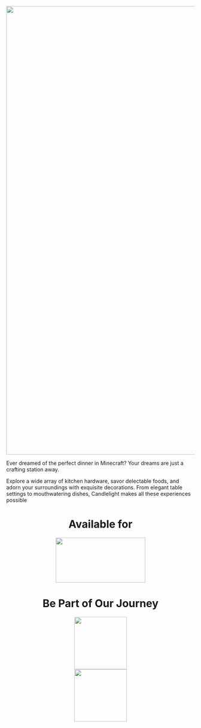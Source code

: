 <p align="center"><img src="https://media.forgecdn.net/attachments/747/380/letsdocandlelight-2.png" width="1200"></p>

<p>Ever dreamed of the perfect dinner in Minecraft? Your dreams are just a crafting station away.</p>

<p>Explore a wide array of kitchen hardware, savor delectable foods, and adorn your surroundings with exquisite decorations. From elegant table settings to mouthwatering dishes, Candlelight makes all these experiences possible</p>

<h1 align="center">Available for  <br></h1>
<p align="center"><img src="https://imgur.com/gREqi3m.png" width="240" height="120"></p>


<h1 align="center">Be Part of Our Journey<br></h1>
<a title="discord" href="https://discord.gg/Vqu6wYZwdZ"><img style="display: block; margin-left: auto; margin-right: auto;" src="https://1000logos.net/wp-content/uploads/2021/06/Discord-logo-2015.png" alt="" width="" height="140" /></a>
<a title="patreon" href="https://www.patreon.com/user?u=78595058"><img style="display: block; margin-left: auto; margin-right: auto;" src="https://cdn.icon-icons.com/icons2/2699/PNG/512/patreon_logo_icon_170869.png" alt="" width="" height="140" /></a>





